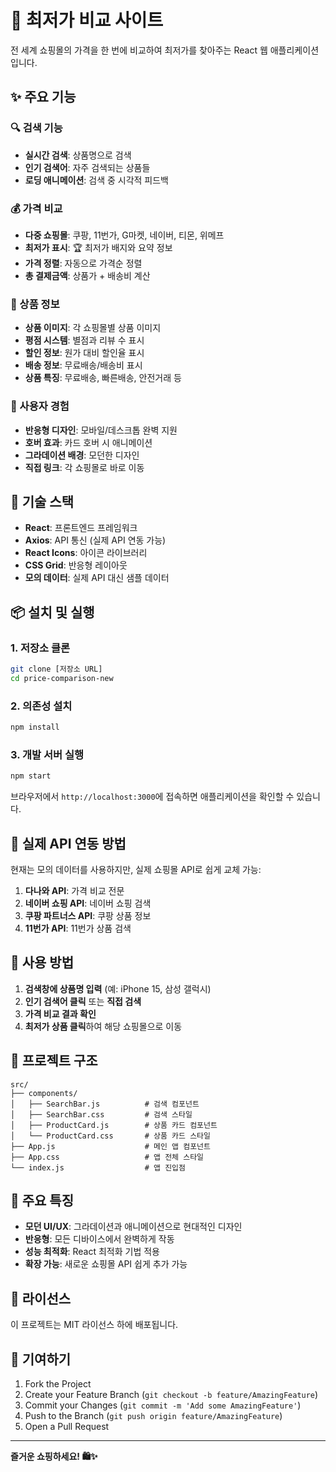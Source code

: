 # 🛒 최저가 비교 사이트

전 세계 쇼핑몰의 가격을 한 번에 비교하여 최저가를 찾아주는 React 웹 애플리케이션입니다.

## ✨ 주요 기능

### 🔍 검색 기능
- **실시간 검색**: 상품명으로 검색
- **인기 검색어**: 자주 검색되는 상품들
- **로딩 애니메이션**: 검색 중 시각적 피드백

### 💰 가격 비교
- **다중 쇼핑몰**: 쿠팡, 11번가, G마켓, 네이버, 티몬, 위메프
- **최저가 표시**: 🏆 최저가 배지와 요약 정보
- **가격 정렬**: 자동으로 가격순 정렬
- **총 결제금액**: 상품가 + 배송비 계산

### 📱 상품 정보
- **상품 이미지**: 각 쇼핑몰별 상품 이미지
- **평점 시스템**: 별점과 리뷰 수 표시
- **할인 정보**: 원가 대비 할인율 표시
- **배송 정보**: 무료배송/배송비 표시
- **상품 특징**: 무료배송, 빠른배송, 안전거래 등

### 🎨 사용자 경험
- **반응형 디자인**: 모바일/데스크톱 완벽 지원
- **호버 효과**: 카드 호버 시 애니메이션
- **그라데이션 배경**: 모던한 디자인
- **직접 링크**: 각 쇼핑몰로 바로 이동

## 🚀 기술 스택

- **React**: 프론트엔드 프레임워크
- **Axios**: API 통신 (실제 API 연동 가능)
- **React Icons**: 아이콘 라이브러리
- **CSS Grid**: 반응형 레이아웃
- **모의 데이터**: 실제 API 대신 샘플 데이터

## 📦 설치 및 실행

### 1. 저장소 클론
```bash
git clone [저장소 URL]
cd price-comparison-new
```

### 2. 의존성 설치
```bash
npm install
```

### 3. 개발 서버 실행
```bash
npm start
```

브라우저에서 `http://localhost:3000`에 접속하면 애플리케이션을 확인할 수 있습니다.

## 🔧 실제 API 연동 방법

현재는 모의 데이터를 사용하지만, 실제 쇼핑몰 API로 쉽게 교체 가능:

1. **다나와 API**: 가격 비교 전문
2. **네이버 쇼핑 API**: 네이버 쇼핑 검색
3. **쿠팡 파트너스 API**: 쿠팡 상품 정보
4. **11번가 API**: 11번가 상품 검색

## 📱 사용 방법

1. **검색창에 상품명 입력** (예: iPhone 15, 삼성 갤럭시)
2. **인기 검색어 클릭** 또는 **직접 검색**
3. **가격 비교 결과 확인**
4. **최저가 상품 클릭**하여 해당 쇼핑몰으로 이동

## 🎯 프로젝트 구조

```
src/
├── components/
│   ├── SearchBar.js          # 검색 컴포넌트
│   ├── SearchBar.css         # 검색 스타일
│   ├── ProductCard.js        # 상품 카드 컴포넌트
│   └── ProductCard.css       # 상품 카드 스타일
├── App.js                    # 메인 앱 컴포넌트
├── App.css                   # 앱 전체 스타일
└── index.js                  # 앱 진입점
```

## 🌟 주요 특징

- **모던 UI/UX**: 그라데이션과 애니메이션으로 현대적인 디자인
- **반응형**: 모든 디바이스에서 완벽하게 작동
- **성능 최적화**: React 최적화 기법 적용
- **확장 가능**: 새로운 쇼핑몰 API 쉽게 추가 가능

## 📄 라이선스

이 프로젝트는 MIT 라이선스 하에 배포됩니다.

## 🤝 기여하기

1. Fork the Project
2. Create your Feature Branch (`git checkout -b feature/AmazingFeature`)
3. Commit your Changes (`git commit -m 'Add some AmazingFeature'`)
4. Push to the Branch (`git push origin feature/AmazingFeature`)
5. Open a Pull Request

---

**즐거운 쇼핑하세요! 🛍️✨**
